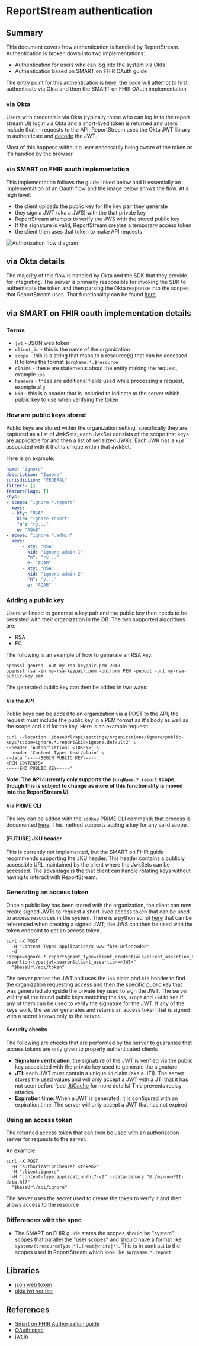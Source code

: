 # ReportStream authentication

## Summary

This document covers how authentication is handled by ReportStream.  Authentication is broken down into two implementations:

- Authentication for users who can log into the system via Okta
- Authentication based on SMART on FHIR OAuth guide

The entry point for this authentication is [here](https://github.com/CDCgov/prime-reportstream/blob/403347e889c2fb614659ee626e8c0fcdc2cf6c93/prime-router/src/main/kotlin/tokens/AuthenticatedClaims.kt#L198);
the code will attempt to first authenticate via Okta and then the SMART on FHIR OAuth implementation

### via Okta

Users with credentials via Okta (typically those who can log in to the report stream UI) login via Okta and a short-lived token is returned and users include that in requests to the API.  ReportStream uses the Okta JWT library to authenticate
and [decode](https://github.com/CDCgov/prime-reportstream/blob/403347e889c2fb614659ee626e8c0fcdc2cf6c93/prime-router/src/main/kotlin/tokens/OktaAuthentication.kt#L69) the JWT.

Most of this happens without a user necessarily being aware of the token as it's handled by the browser.

### via SMART on FHIR oauth implementation

This implementation follows the guide linked below and it essentially an implementation of an Oauth flow and the image 
below shows the flow.  At a high level:

- the client uploads the public key for the key pair they generate
- they sign a JWT (aka a JWS) with the that private key
- ReportStream attempts to verify the JWS with the stored public key
- If the signature is valid, ReportStream creates a temporary access token
- the client then uses that token to make API requests

![Authorization flow diagram](https://hl7.org/implement/standards/fhir/uv/bulkdata/authorization/backend-service-authorization-diagram.png)

## via Okta details

The majority of this flow is handled by Okta and the SDK that they provide for integrating.  The server is primarily 
responsible for invoking the SDK to authenticate the token and then parsing the Okta response into the scopes that
ReportStream uses.  That functionality can be found [here](https://github.com/CDCgov/prime-reportstream/blob/403347e889c2fb614659ee626e8c0fcdc2cf6c93/prime-router/src/main/kotlin/tokens/Scope.kt#L176).

## via SMART on FHIR oauth implementation details

### Terms

- `jwt` - JSON web token
- `client_id` - this is the name of the organization
- `scope` - this is a string that maps to a resource(s) that can be accessed. It follows the format `$orgName.*.$resource`
- `claims` - these are statements about the entity making the request, example `iss`
- `headers` - these are additional fields used while processing a request, example `alg`
- `kid` - this is a header that is included to indicate to the server which public key to use when verifying the token

### How are public keys stored

Public keys are stored within the organization setting, specifically they are captured as a list of JwkSets; each JwkSet
consists of the scope that keys are applicable for and then a list of serialized JWKs. Each JWK has a `kid` associated
with it that is unique within that JwkSet.

Here is an example:
```yaml
name: "ignore"
description: "Ignore"
jurisdiction: "FEDERAL"
filters: []
featureFlags: []
keys:
- scope: "ignore.*.report"
  keys:
  - kty: "RSA"
    kid: "ignore-report"
    "n": "ry..."
    e: "AQAB"
- scope: "ignore.*.admin"
  keys:
      - kty: "RSA"
        kid: "ignore-admin-1"
        "n": "ry..."
        e: "AQAB"
      - kty: "RSA"
        kid: "ignore-admin-2"
        "n": "y..."
        e: "AQAB"
```

### Adding a public key

Users will need to generate a key pair and the public key then needs to be persisted with their organization in the DB.
The two supported algorithms are:

- RSA
- EC

The following is an example of how to generate an RSA key:

```shell
openssl genrsa -out my-rsa-keypair.pem 2048
openssl rsa -in my-rsa-keypair.pem -outform PEM -pubout -out my-rsa-public-key.pem
```

The generated public key can then be added in two ways:

#### Via the API

Public keys can be added to an organization via a POST to the API; the request must include the public key in a PEM
format as it's body as well as the scope and kid for the key.  Here is an example request:

```shell
curl --location '$baseUrl/api/settings/organizations/ignore/public-keys?scope=ignore.*.report&kid=ignore.default2' \
--header 'Authorization: <TOKEN>' \
--header 'Content-Type: text/plain' \
--data '-----BEGIN PUBLIC KEY-----
<PEM CONTENTS>
-----END PUBLIC KEY-----'
```

**Note: The API currently only supports the `$orgName.*.report` scope, though this is subject to change as more of this 
functionality is moved into the ReportStream UI**

#### Via PRIME CLI

The key can be added with the `addkey` PRIME CLI command; that process is documented [here](https://github.com/CDCgov/prime-reportstream/blob/403347e889c2fb614659ee626e8c0fcdc2cf6c93/prime-router/docs/playbooks/how-to-use-token-auth.md#L38).
This method supports adding a key for any valid scope.

#### [FUTURE] JKU header

This is currently not implemented, but the SMART on FHIR guide recommends supporting the JKU header.  This header contains
a publicly accessible URL maintained by the client where the JwkSets can be accessed.  The advantage is the that client can handle rotating keys
without having to interact with ReportStream.

### Generating an access token

Once a public key has been stored with the organization, the client can now create signed JWTs to request a short-lived
access token that can be used to access resources in the system.  There is a python script [here](https://github.com/CDCgov/prime-reportstream/blob/403347e889c2fb614659ee626e8c0fcdc2cf6c93/prime-router/examples/generate-jwt-python/generate-jwt.py#L1)
that can be referenced when creating a signed JWT; the JWS can then be used with the token endpoint to get an access token.

```shell
curl -X POST 
  -H "Content-Type: application/x-www-form-urlencoded"  
  -d "scope=ignore.*.report&grant_type=client_credentials&client_assertion_type=urn:ietf:params:oauth:client-assertion-type:jwt-bearer&client_assertion=<JWS>" 
  "$baseUrl/api/token" 
```

The server parses the JWT and uses the `iss` claim and `kid` header to find the organization requesting access and then
the specific public key that was generated alongside the private key used to sign the JWT.  The server will try all the found
public keys matching the `iss`, `scope` and `kid` to see if any of them can be used to verify the signature for the JWT.  If any of the keys work,
the server generates and returns an access token that is signed with a secret known only to the server.

#### Security checks

The following are checks that are performed by the server to guarantee that access tokens are only given to properly
authenticated clients

- **Signature verification**: the signature of the JWT is verified via the public key associated with the private key used to generate the signature
- **JTI**: each JWT must contain a unique `id` claim (aka a JTI).  The server stores the used values and will only accept a 
JWT with a JTI that it has not seen before (see [JtiCache](https://github.com/CDCgov/prime-reportstream/blob/403347e889c2fb614659ee626e8c0fcdc2cf6c93/prime-router/src/main/kotlin/tokens/JtiCache.kt#L7) for more details)
This prevents replay attacks.
- **Expiration time**: When a JWT is generated, it is configured with an expiration time.  The server will only accept a JWT that
has not expired.

### Using an access token

The returned access token that can then be used with an authorization server for requests to the server.

An example:
```shell
curl -X POST 
  -H "authorization:bearer <token>" 
  -H "client:ignore"  
  -H "content-type:application/hl7-v2" --data-binary "@./my-nonPII-data.hl7" 
  "$baseUrl/api/ignore"
```

The server uses the secret used to create the token to verify it and then allows access to the resource

### Differences with the spec

- The SMART on FHIR guide states the scopes should be "system" scopes that parallel the "user scopes" and
should have a format like `system/(:resourceType|*).(read|write|*)`.  This is in contrast to the scopes used in
ReportStream which look like `$orgName.*.report`.

## Libraries

- [json web token](https://github.com/jwtk/jjwt)
- [okta jwt verifier](https://github.com/okta/okta-jwt-verifier-java)

## References

- [Smart on FHIR Authorization guide](https://hl7.org/implement/standards/fhir/uv/bulkdata/authorization/)
- [OAuth spec](https://datatracker.ietf.org/doc/html/rfc6749)
- [jwt.io](https://jwt.io/)